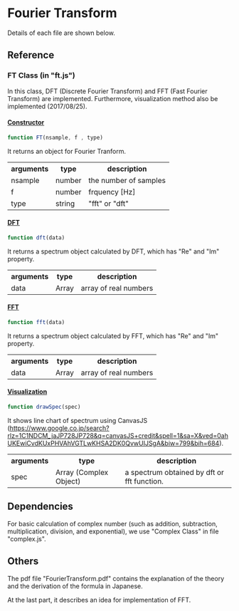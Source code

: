 # Fourier Transform
Details of each file are shown below.

## Reference
### FT Class (in "ft.js")
In this class, DFT (Discrete Fourier Transform) and FFT (Fast Fourier Transform) are implemented. Furthermore, visualization method also be implemented (2017/08/25).

#### <u>Constructor</u>

```js
function FT(nsample, f , type)
```

It returns an object for Fourier Tranform.
<table>
  <tr>
    <th>arguments</th><th>type</th><th>description</th>
  </tr>
  <tr>
    <td>nsample</td><td>number</td><td>the number of samples</td>
  </tr>
  <tr>
    <td>f</td><td>number</td><td>frquency [Hz]</td>
  </tr>
  <tr>
    <td>type</td><td>string</td><td>"fft" or "dft"</td>
  </tr>
</table>

#### <u>DFT</u>

```js
function dft(data)
```
It returns a spectrum object calculated by DFT, which has "Re" and "Im" property.
<table>
  <tr>
    <th>arguments</th><th>type</th><th>description</th>
  </tr>
  <tr>
    <td>data</td><td>Array</td><td>array of real numbers</td>
  </tr>
</table>

#### <u>FFT</u>

```js
function fft(data)
```
It returns a spectrum object calculated by FFT, which has "Re" and "Im" property.
<table>
  <tr>
    <th>arguments</th><th>type</th><th>description</th>
  </tr>
  <tr>
    <td>data</td><td>Array</td><td>array of real numbers</td>
  </tr>
</table>

#### <u>Visualization</u>

```js
function drawSpec(spec)
```

It shows line chart of spectrum using CanvasJS (https://www.google.co.jp/search?rlz=1C1NDCM_jaJP728JP728&q=canvasJS+credit&spell=1&sa=X&ved=0ahUKEwiCvdKUxPHVAhVGTLwKHSA2DK0QvwUIJSgA&biw=799&bih=684).

<table>
  <tr>
    <th>arguments</th><th>type</th><th>description</th>
  </tr>
  <tr>
    <td>spec</td><td>Array (Complex Object)</td><td>a spectrum obtained by dft or fft function.</td>
  </tr>
</table>


## Dependencies
For basic calculation of complex number (such as addition, subtraction, multiplication, division, and exponential), we use "Complex Class" in file "complex.js".


## Others
The pdf file "FourierTransform.pdf" contains the explanation of the theory and the derivation of the formula in Japanese.

At the last part, it describes an idea for implementation of FFT.

